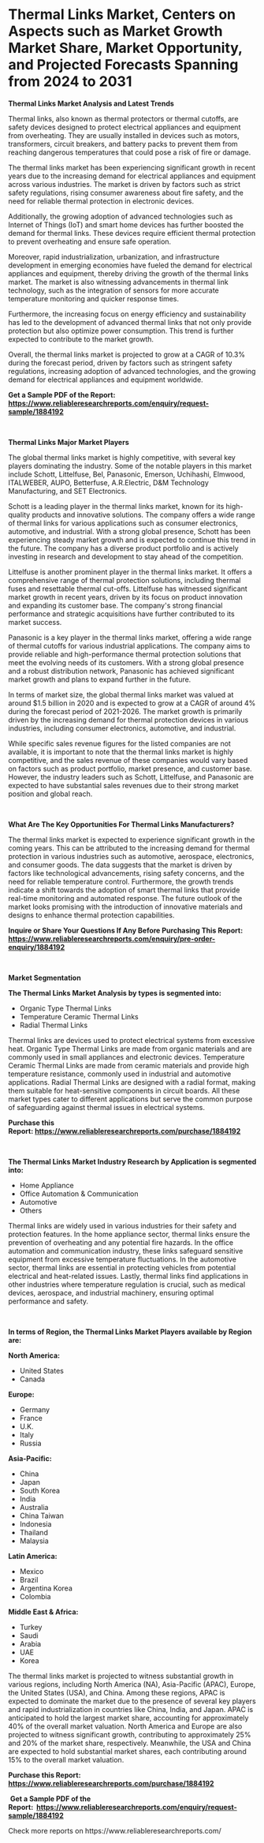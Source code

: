 <p><h1>Thermal Links Market, Centers on Aspects such as Market Growth Market Share, Market Opportunity, and Projected Forecasts Spanning from 2024 to 2031</h1></p><p><strong>Thermal Links Market Analysis and Latest Trends</strong></p>
<p><p>Thermal links, also known as thermal protectors or thermal cutoffs, are safety devices designed to protect electrical appliances and equipment from overheating. They are usually installed in devices such as motors, transformers, circuit breakers, and battery packs to prevent them from reaching dangerous temperatures that could pose a risk of fire or damage.</p><p>The thermal links market has been experiencing significant growth in recent years due to the increasing demand for electrical appliances and equipment across various industries. The market is driven by factors such as strict safety regulations, rising consumer awareness about fire safety, and the need for reliable thermal protection in electronic devices.</p><p>Additionally, the growing adoption of advanced technologies such as Internet of Things (IoT) and smart home devices has further boosted the demand for thermal links. These devices require efficient thermal protection to prevent overheating and ensure safe operation.</p><p>Moreover, rapid industrialization, urbanization, and infrastructure development in emerging economies have fueled the demand for electrical appliances and equipment, thereby driving the growth of the thermal links market. The market is also witnessing advancements in thermal link technology, such as the integration of sensors for more accurate temperature monitoring and quicker response times.</p><p>Furthermore, the increasing focus on energy efficiency and sustainability has led to the development of advanced thermal links that not only provide protection but also optimize power consumption. This trend is further expected to contribute to the market growth.</p><p>Overall, the thermal links market is projected to grow at a CAGR of 10.3% during the forecast period, driven by factors such as stringent safety regulations, increasing adoption of advanced technologies, and the growing demand for electrical appliances and equipment worldwide.</p></p>
<p><strong>Get a Sample PDF of the Report:&nbsp; <a href="https://www.reliableresearchreports.com/enquiry/request-sample/1884192">https://www.reliableresearchreports.com/enquiry/request-sample/1884192</a></strong></p>
<p>&nbsp;</p>
<p><strong>Thermal Links Major Market Players</strong></p>
<p><p>The global thermal links market is highly competitive, with several key players dominating the industry. Some of the notable players in this market include Schott, Littelfuse, Bel, Panasonic, Emerson, Uchihashi, Elmwood, ITALWEBER, AUPO, Betterfuse, A.R.Electric, D&M Technology Manufacturing, and SET Electronics.</p><p>Schott is a leading player in the thermal links market, known for its high-quality products and innovative solutions. The company offers a wide range of thermal links for various applications such as consumer electronics, automotive, and industrial. With a strong global presence, Schott has been experiencing steady market growth and is expected to continue this trend in the future. The company has a diverse product portfolio and is actively investing in research and development to stay ahead of the competition.</p><p>Littelfuse is another prominent player in the thermal links market. It offers a comprehensive range of thermal protection solutions, including thermal fuses and resettable thermal cut-offs. Littelfuse has witnessed significant market growth in recent years, driven by its focus on product innovation and expanding its customer base. The company's strong financial performance and strategic acquisitions have further contributed to its market success.</p><p>Panasonic is a key player in the thermal links market, offering a wide range of thermal cutoffs for various industrial applications. The company aims to provide reliable and high-performance thermal protection solutions that meet the evolving needs of its customers. With a strong global presence and a robust distribution network, Panasonic has achieved significant market growth and plans to expand further in the future.</p><p>In terms of market size, the global thermal links market was valued at around $1.5 billion in 2020 and is expected to grow at a CAGR of around 4% during the forecast period of 2021-2026. The market growth is primarily driven by the increasing demand for thermal protection devices in various industries, including consumer electronics, automotive, and industrial.</p><p>While specific sales revenue figures for the listed companies are not available, it is important to note that the thermal links market is highly competitive, and the sales revenue of these companies would vary based on factors such as product portfolio, market presence, and customer base. However, the industry leaders such as Schott, Littelfuse, and Panasonic are expected to have substantial sales revenues due to their strong market position and global reach.</p></p>
<p>&nbsp;</p>
<p><strong>What Are The Key Opportunities For Thermal Links Manufacturers?</strong></p>
<p><p>The thermal links market is expected to experience significant growth in the coming years. This can be attributed to the increasing demand for thermal protection in various industries such as automotive, aerospace, electronics, and consumer goods. The data suggests that the market is driven by factors like technological advancements, rising safety concerns, and the need for reliable temperature control. Furthermore, the growth trends indicate a shift towards the adoption of smart thermal links that provide real-time monitoring and automated response. The future outlook of the market looks promising with the introduction of innovative materials and designs to enhance thermal protection capabilities.</p></p>
<p><strong>Inquire or Share Your Questions If Any Before Purchasing This Report: <a href="https://www.reliableresearchreports.com/enquiry/pre-order-enquiry/1884192">https://www.reliableresearchreports.com/enquiry/pre-order-enquiry/1884192</a></strong></p>
<p>&nbsp;</p>
<p><strong>Market Segmentation</strong></p>
<p><strong>The Thermal Links Market Analysis by types is segmented into:</strong></p>
<p><ul><li>Organic Type Thermal Links</li><li>Temperature Ceramic Thermal Links</li><li>Radial Thermal Links</li></ul></p>
<p><p>Thermal links are devices used to protect electrical systems from excessive heat. Organic Type Thermal Links are made from organic materials and are commonly used in small appliances and electronic devices. Temperature Ceramic Thermal Links are made from ceramic materials and provide high temperature resistance, commonly used in industrial and automotive applications. Radial Thermal Links are designed with a radial format, making them suitable for heat-sensitive components in circuit boards. All these market types cater to different applications but serve the common purpose of safeguarding against thermal issues in electrical systems.</p></p>
<p><strong>Purchase this Report:&nbsp;<a href="https://www.reliableresearchreports.com/purchase/1884192">https://www.reliableresearchreports.com/purchase/1884192</a></strong></p>
<p>&nbsp;</p>
<p><strong>The Thermal Links Market Industry Research by Application is segmented into:</strong></p>
<p><ul><li>Home Appliance</li><li>Office Automation & Communication</li><li>Automotive</li><li>Others</li></ul></p>
<p><p>Thermal links are widely used in various industries for their safety and protection features. In the home appliance sector, thermal links ensure the prevention of overheating and any potential fire hazards. In the office automation and communication industry, these links safeguard sensitive equipment from excessive temperature fluctuations. In the automotive sector, thermal links are essential in protecting vehicles from potential electrical and heat-related issues. Lastly, thermal links find applications in other industries where temperature regulation is crucial, such as medical devices, aerospace, and industrial machinery, ensuring optimal performance and safety.</p></p>
<p>&nbsp;</p>
<p><strong>In terms of Region, the Thermal Links Market Players available by Region are:</strong></p>
<p>
    <p> <strong> North America: </strong>
        <ul>
            <li>United States</li>
            <li>Canada</li>
        </ul>
        </p> 
    <p> <strong> Europe: </strong>
        <ul>
            <li>Germany</li>
            <li>France</li>
            <li>U.K.</li>
            <li>Italy</li>
            <li>Russia</li>
        </ul>
        </p> 
    <p> <strong> Asia-Pacific: </strong>
        <ul>
            <li>China</li>
            <li>Japan</li>
            <li>South Korea</li>
            <li>India</li>
            <li>Australia</li>
            <li>China Taiwan</li>
            <li>Indonesia</li>
            <li>Thailand</li>
            <li>Malaysia</li>
        </ul>
        </p> 
    <p> <strong> Latin America: </strong>
        <ul>
            <li>Mexico</li>
            <li>Brazil</li>
            <li>Argentina Korea</li>
            <li>Colombia</li>
        </ul>
        </p> 
    <p> <strong> Middle East & Africa: </strong>
        <ul>
            <li>Turkey</li>
            <li>Saudi</li>
            <li>Arabia</li>
            <li>UAE</li>
            <li>Korea</li>
        </ul>
    </p>
    </p>
<p><p>The thermal links market is projected to witness substantial growth in various regions, including North America (NA), Asia-Pacific (APAC), Europe, the United States (USA), and China. Among these regions, APAC is expected to dominate the market due to the presence of several key players and rapid industrialization in countries like China, India, and Japan. APAC is anticipated to hold the largest market share, accounting for approximately 40% of the overall market valuation. North America and Europe are also projected to witness significant growth, contributing to approximately 25% and 20% of the market share, respectively. Meanwhile, the USA and China are expected to hold substantial market shares, each contributing around 15% to the overall market valuation.</p></p>
<p><strong>Purchase this Report: <a href="https://www.reliableresearchreports.com/purchase/1884192">https://www.reliableresearchreports.com/purchase/1884192</a></strong></p>
<p>&nbsp;<strong>Get a Sample PDF of the Report:&nbsp;&nbsp;<a href="https://www.reliableresearchreports.com/enquiry/request-sample/1884192">https://www.reliableresearchreports.com/enquiry/request-sample/1884192</a></strong></p>
<p><strong></strong></p>
<p>Check more reports on https://www.reliableresearchreports.com/</p>